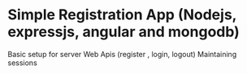 # Simple Registration App (Nodejs, expressjs, angular and mongodb)
Basic setup for server
Web Apis (register , login, logout)
Maintaining sessions

